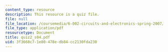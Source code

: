 ```yaml
---
content_type: resource
description: This resource is a quiz file.
file: null
file_location: /coursemedia/6-002-circuits-and-electronics-spring-2007/3f3668c71e80478edb84cc2130fda230_quiz2_s04.pdf
file_type: application/pdf
resourcetype: Document
title: quiz2_s04.pdf
uid: 3f3668c7-1e80-478e-db84-cc2130fda230
---
```

